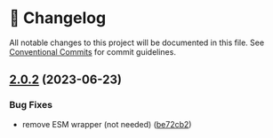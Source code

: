 <!-- markdownlint-disable --><!-- textlint-disable -->

# 📓 Changelog

All notable changes to this project will be documented in this file. See
[Conventional Commits](https://conventionalcommits.org) for commit guidelines.

## [2.0.2](https://github.com/portabletext/toolkit/compare/v2.0.1...v2.0.2) (2023-06-23)

### Bug Fixes

- remove ESM wrapper (not needed) ([be72cb2](https://github.com/portabletext/toolkit/commit/be72cb258481d95343bda35e20b3c063ca30e0e2))
